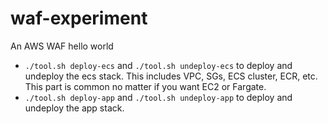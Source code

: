 # waf-experiment

An AWS WAF hello world

* `./tool.sh deploy-ecs` and `./tool.sh undeploy-ecs` to deploy and undeploy the ecs stack. This includes VPC, SGs, ECS cluster, ECR, etc. This part is common no matter if you want EC2 or Fargate.
* `./tool.sh deploy-app` and `./tool.sh undeploy-app` to deploy and undeploy the app stack.
